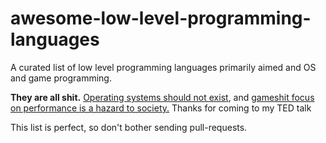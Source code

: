 # awesome-low-level-programming-languages

A curated list of low level programming languages primarily aimed and OS and game
programming.

**They are all shit.** [Operating systems should not exist](https://www.cs.virginia.edu/~evans/cs655/readings/smalltalk.html), and [gameshit focus on performance is a hazard to society.](https://plover.com/~mjd/misc/hbaker-archive/letters/CACM-DubiousAchievement.html) Thanks for coming to my TED talk

This list is perfect, so don't bother sending pull-requests.
